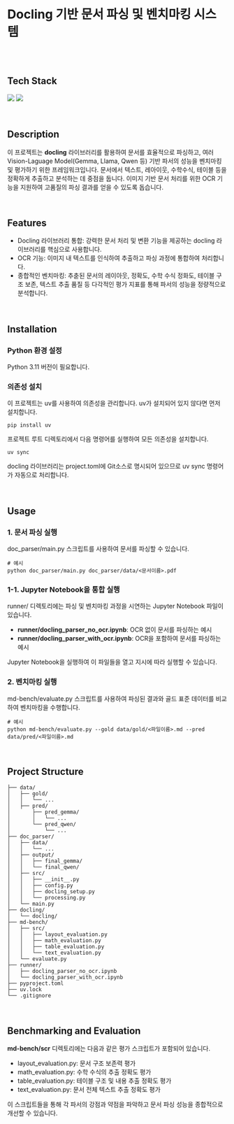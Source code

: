 # Docling 기반 문서 파싱 및 벤치마킹 시스템
<br />
<br />  

## Tech Stack

<img src="https://img.shields.io/badge/python-3776AB?style=flat&logo=python&logoColor=white"/> <img src="https://img.shields.io/badge/jupyter-F37626?style=flat&logo=jupyter&logoColor=white"/>

<br />

## Description
이 프로젝트는 **docling** 라이브러리를 활용하여 문서를 효율적으로 파싱하고, 여러 Vision-Laguage Model(Gemma, Llama, Qwen 등) 기반 파서의 성능을 벤치마킹 및 평가하기 위한 프레임워크입니다.
문서에서 텍스트, 레아이웃, 수학수식, 테이블 등을 정확하게 추출하고 분석하는 데 중점을 둡니다.
이미지 기반 문서 처리를 위한 OCR 기능을 지원하여 고품질의 파싱 결과를 얻을 수 있도록 돕습니다.

<br />

## Features
- Docling 라이브러리 통합: 강력한 문서 처리 및 변환 기능을 제공하는 docling 라이브러리를 핵심으로 사용합니다.
- OCR 기능: 이미지 내 텍스트를 인식하여 추출하고 파싱 과정에 통합하여 처리합니다. 
- 종합적인 벤치마킹: 추춛된 문서의 레이아웃, 정확도, 수학 수식 정화도, 테이블 구조 보존, 텍스트 추출 품질 등 다각적인 평가 지표를 통해 파서의 성능을 정량적으로 분석합니다.

<br />
  
## Installation

### Python 환경 설정
Python 3.11 버전이 필요합니다.

### 의존성 설치
이 프로젝트는 uv를 사용하여 의존성을 관리합니다.
uv가 설치되어 있지 않다면 먼저 설치합니다.
```
pip install uv
```
프로젝트 루트 디렉토리에서 다음 명령어를 실행하여 모든 의존성을 설치합니다.
```
uv sync
```
docling 라이브러리는 project.toml에 Git소스로 명시되어 있으므로 uv sync 명령어가 자동으로 처리합니다.

<br />

## Usage

### 1. 문서 파싱 실행

doc_parser/main.py 스크립트를 사용하여 문서를 파싱할 수 있습니다.
```
# 예시
python doc_parser/main.py doc_parser/data/<문서이름>.pdf
```

### 1-1. Jupyter Notebook을 통합 실행

runner/ 디렉토리에는 파싱 및 벤치마킹 과정을 시연하는 Jupyter Notebook 파일이 있습니다.

- **runner/docling_parser_no_ocr.ipynb**: OCR 없이 문서를 파싱하는 예시
- **runner/docling_parser_with_ocr.ipynb**: OCR을 포함하여 문서를 파싱하는 예시 

Jupyter Notebook을 실행하여 이 파일들을 열고 지시에 따라 실행할 수 있습니다.

### 2. 벤치마킹 실행

md-bench/evaluate.py 스크립트를 사용하여 파싱된 결과와 골드 표준 데이터를 비교하여 벤치마킹을 수행합니다.
```
# 예시
python md-bench/evaluate.py --gold data/gold/<파일이름>.md --pred data/pred/<파일이름>.md
```

<br />

## Project Structure

```
├── data/
│   ├── gold/                  
│   │   └── ...
│   ├── pred/                  
│       ├── pred_gemma/
│       │   └── ...
│       └── pred_qwen/
│           └── ...
├── doc_parser/
│   ├── data/                  
│   │   └── ...
│   ├── output/                
│   │   ├── final_gemma/
│   │   └── final_qwen/
│   ├── src/                  
│   │   ├── __init__.py
│   │   ├── config.py
│   │   ├── docling_setup.py
│   │   └── processing.py
│   └── main.py                
├── docling/                  
│   └── docling/
├── md-bench/
│   ├── src/                   
│   │   ├── layout_evaluation.py
│   │   ├── math_evaluation.py
│   │   ├── table_evaluation.py
│   │   └── text_evaluation.py
│   └── evaluate.py           
├── runner/
│   ├── docling_parser_no_ocr.ipynb  
│   └── docling_parser_with_ocr.ipynb 
├── pyproject.toml            
├── uv.lock                    
└── .gitignore                

```

<br />

## Benchmarking and Evaluation

**md-bench/scr** 디렉토리에는 다음과 같은 평가 스크립트가 포함되어 있습니다.

- layout_evaluation.py: 문서 구조 보존력 평가
- math_evaluation.py: 수학 수식의 추출 정확도 평가
- table_evaluation.py: 테이블 구조 및 내용 추출 정확도 평가
- text_evaluation.py: 문서 전체 텍스트 추출 정확도 평가


이 스크립트들을 통해 각 파서의 강점과 약점을 파악하고 문서 파싱 성능을 종합적으로 개선할 수 있습니다.








